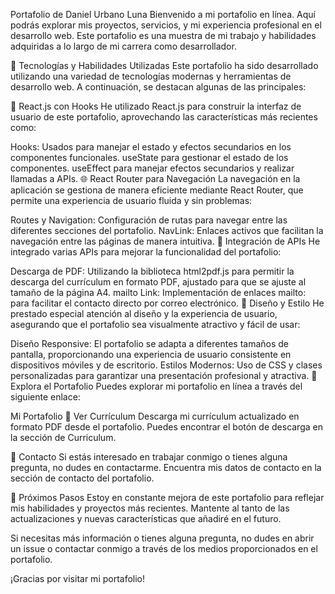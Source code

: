 Portafolio de Daniel Urbano Luna
Bienvenido a mi portafolio en línea. Aquí podrás explorar mis proyectos, servicios, y mi experiencia profesional en el desarrollo web. Este portafolio es una muestra de mi trabajo y habilidades adquiridas a lo largo de mi carrera como desarrollador.

🚀 Tecnologías y Habilidades Utilizadas
Este portafolio ha sido desarrollado utilizando una variedad de tecnologías modernas y herramientas de desarrollo web. A continuación, se destacan algunas de las principales:

🌟 React.js con Hooks
He utilizado React.js para construir la interfaz de usuario de este portafolio, aprovechando las características más recientes como:

Hooks: Usados para manejar el estado y efectos secundarios en los componentes funcionales.
useState para gestionar el estado de los componentes.
useEffect para manejar efectos secundarios y realizar llamadas a APIs.
🌐 React Router para Navegación
La navegación en la aplicación se gestiona de manera eficiente mediante React Router, que permite una experiencia de usuario fluida y sin problemas:

Routes y Navigation: Configuración de rutas para navegar entre las diferentes secciones del portafolio.
NavLink: Enlaces activos que facilitan la navegación entre las páginas de manera intuitiva.
📑 Integración de APIs
He integrado varias APIs para mejorar la funcionalidad del portafolio:

Descarga de PDF: Utilizando la biblioteca html2pdf.js para permitir la descarga del currículum en formato PDF, ajustado para que se ajuste al tamaño de la página A4.
mailto Link: Implementación de enlaces mailto: para facilitar el contacto directo por correo electrónico.
🎨 Diseño y Estilo
He prestado especial atención al diseño y la experiencia de usuario, asegurando que el portafolio sea visualmente atractivo y fácil de usar:

Diseño Responsive: El portafolio se adapta a diferentes tamaños de pantalla, proporcionando una experiencia de usuario consistente en dispositivos móviles y de escritorio.
Estilos Modernos: Uso de CSS y clases personalizadas para garantizar una presentación profesional y atractiva.
🔗 Explora el Portafolio
Puedes explorar mi portafolio en línea a través del siguiente enlace:

Mi Portafolio
📄 Ver Currículum
Descarga mi currículum actualizado en formato PDF desde el portafolio. Puedes encontrar el botón de descarga en la sección de Curriculum.

💬 Contacto
Si estás interesado en trabajar conmigo o tienes alguna pregunta, no dudes en contactarme. Encuentra mis datos de contacto en la sección de contacto del portafolio.

🚧 Próximos Pasos
Estoy en constante mejora de este portafolio para reflejar mis habilidades y proyectos más recientes. Mantente al tanto de las actualizaciones y nuevas características que añadiré en el futuro.

Si necesitas más información o tienes alguna pregunta, no dudes en abrir un issue o contactar conmigo a través de los medios proporcionados en el portafolio.

¡Gracias por visitar mi portafolio!
